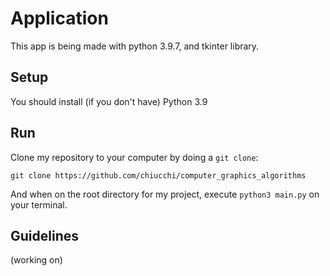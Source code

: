# Application

This app is being made with python 3.9.7, and tkinter library.

## Setup

You should install (if you don't have) Python 3.9

## Run

Clone my repository to your computer by doing a `git clone`:

```shell
git clone https://github.com/chiucchi/computer_graphics_algorithms
```

And when on the root directory for my project, execute `python3 main.py` on your terminal.

## Guidelines

(working on)
